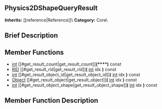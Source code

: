 ##  Physics2DShapeQueryResult  
**Inherits:** [[reference|Reference]]\\
**Category:** Core\\
##  Brief Description  

##  Member Functions 
  * [int](class_int) [[#get_result_count|get_result_count]]**(****)** const
  * [RID](class_rid) [[#get_result_rid|get_result_rid]]**(** [int](class_int) idx **)** const
  * [int](class_int) [[#get_result_object_id|get_result_object_id]]**(** [int](class_int) idx **)** const
  * [Object](class_object) [[#get_result_object|get_result_object]]**(** [int](class_int) idx **)** const
  * [int](class_int) [[#get_result_object_shape|get_result_object_shape]]**(** [int](class_int) idx **)** const
##  Member Function Description  
